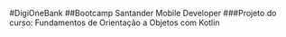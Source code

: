 #DigiOneBank
##Bootcamp Santander Mobile Developer
###Projeto do curso: Fundamentos de Orientação a Objetos com Kotlin
